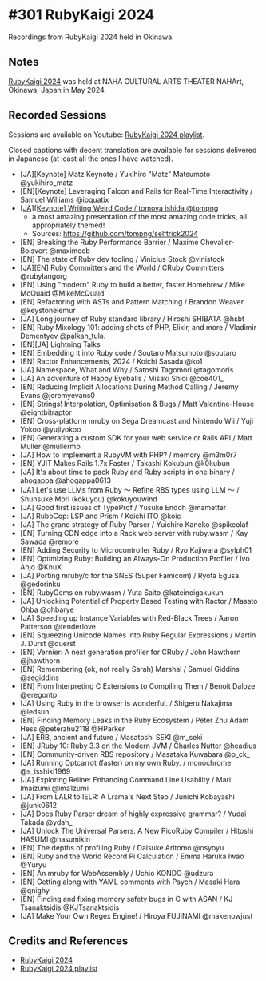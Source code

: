 # #301 RubyKaigi 2024

Recordings from RubyKaigi 2024 held in Okinawa.

## Notes

[RubyKaigi 2024](https://rubykaigi.org/2024/) was held at
NAHA CULTURAL ARTS THEATER NAHArt, Okinawa, Japan in May 2024.

## Recorded Sessions

Sessions are available on Youtube: [RubyKaigi 2024 playlist](https://www.youtube.com/playlist?list=PLbFmgWm555yYCwDIqMGoZemrsITes-9mZ#rubykaigi2024).

Closed captions with decent translation are available for sessions delivered in Japanese (at least all the ones I have watched).

* [JA][Keynote] Matz Keynote / Yukihiro "Matz" Matsumoto @yukihiro_matz
* [EN][Keynote] Leveraging Falcon and Rails for Real-Time Interactivity / Samuel Williams @ioquatix
* [[JA][Keynote] Writing Weird Code / tomoya ishida @tompng](https://www.youtube.com/watch?v=k6QGq5uGhgU&list=PLbFmgWm555yYCwDIqMGoZemrsITes-9mZ&index=3)
    * a most amazing presentation of the most amazing code tricks, all appropriately themed!
    * Sources: <https://github.com/tompng/selftrick2024>
* [EN] Breaking the Ruby Performance Barrier / Maxime Chevalier-Boisvert @maximecb
* [EN] The state of Ruby dev tooling / Vinicius Stock @vinistock
* [JA][EN] Ruby Committers and the World / CRuby Committers @rubylangorg
* [EN] Using "modern" Ruby to build a better, faster Homebrew / Mike McQuaid @MikeMcQuaid
* [EN] Refactoring with ASTs and Pattern Matching / Brandon Weaver @keystonelemur
* [JA] Long journey of Ruby standard library / Hiroshi SHIBATA @hsbt
* [EN] Ruby Mixology 101: adding shots of PHP, Elixir, and more / Vladimir Dementyev @palkan_tula.
* [EN][JA] Lightning Talks
* [EN] Embedding it into Ruby code / Soutaro Matsumoto @soutaro
* [EN] Ractor Enhancements, 2024 / Koichi Sasada @ko1
* [JA] Namespace, What and Why / Satoshi Tagomori @tagomoris
* [JA] An adventure of Happy Eyeballs / Misaki Shioi @coe401_
* [EN] Reducing Implicit Allocations During Method Calling / Jeremy Evans @jeremyevans0
* [EN] Strings! Interpolation, Optimisation & Bugs / Matt Valentine-House @eightbitraptor
* [EN] Cross-platform mruby on Sega Dreamcast and Nintendo Wii / Yuji Yokoo @yujiyokoo
* [EN] Generating a custom SDK for your web service or Rails API / Matt Muller @mullermp
* [JA] How to implement a RubyVM with PHP? / memory @m3m0r7
* [EN] YJIT Makes Rails 1.7x Faster / Takashi Kokubun @k0kubun
* [JA] It's about time to pack Ruby and Ruby scripts in one binary / ahogappa @ahogappa0613
* [JA] Let's use LLMs from Ruby 〜 Refine RBS types using LLM 〜 / Shunsuke Mori (kokuyou) @kokuyouwind
* [JA] Good first issues of TypeProf / Yusuke Endoh @mametter
* [JA] RuboCop: LSP and Prism / Koichi ITO @koic
* [JA] The grand strategy of Ruby Parser / Yuichiro Kaneko @spikeolaf
* [EN] Turning CDN edge into a Rack web server with ruby.wasm / Kay Sawada @remore
* [EN] Adding Security to Microcontroller Ruby / Ryo Kajiwara @sylph01
* [EN] Optimizing Ruby: Building an Always-On Production Profiler / Ivo Anjo @KnuX
* [JA] Porting mruby/c for the SNES (Super Famicom) / Ryota Egusa @gedorinku
* [EN] RubyGems on ruby.wasm / Yuta Saito @kateinoigakukun
* [JA] Unlocking Potential of Property Based Testing with Ractor / Masato Ohba @ohbarye
* [JA] Speeding up Instance Variables with Red-Black Trees / Aaron Patterson @tenderlove
* [EN] Squeezing Unicode Names into Ruby Regular Expressions / Martin J. Dürst @duerst
* [EN] Vernier: A next generation profiler for CRuby / John Hawthorn @jhawthorn
* [EN] Remembering (ok, not really Sarah) Marshal / Samuel Giddins @segiddins
* [EN] From Interpreting C Extensions to Compiling Them / Benoit Daloze @eregontp
* [JA] Using Ruby in the browser is wonderful. / Shigeru Nakajima @ledsun
* [EN] Finding Memory Leaks in the Ruby Ecosystem / Peter Zhu Adam Hess @peterzhu2118 @HParker
* [JA] ERB, ancient and future / Masatoshi SEKI @m_seki
* [EN] JRuby 10: Ruby 3.3 on the Modern JVM / Charles Nutter @headius
* [EN] Community-driven RBS repository / Masataka Kuwabara @p_ck_
* [JA] Running Optcarrot (faster) on my own Ruby. / monochrome @s_isshiki1969
* [JA] Exploring Reline: Enhancing Command Line Usability / Mari Imaizumi @ima1zumi
* [JA] From LALR to IELR: A Lrama's Next Step / Junichi Kobayashi @junk0612
* [JA] Does Ruby Parser dream of highly expressive grammar? / Yudai Takada @ydah_
* [JA] Unlock The Universal Parsers: A New PicoRuby Compiler / Hitoshi HASUMI @hasumikin
* [EN] The depths of profiling Ruby / Daisuke Aritomo @osyoyu
* [EN] Ruby and the World Record Pi Calculation / Emma Haruka Iwao @Yuryu
* [EN] An mruby for WebAssembly / Uchio KONDO @udzura
* [EN] Getting along with YAML comments with Psych / Masaki Hara @qnighy
* [EN] Finding and fixing memory safety bugs in C with ASAN / KJ Tsanaktsidis @KJTsanaktsidis
* [JA] Make Your Own Regex Engine! / Hiroya FUJINAMI @makenowjust

## Credits and References

* [RubyKaigi 2024](https://rubykaigi.org/2024/)
* [RubyKaigi 2024 playlist](https://www.youtube.com/playlist?list=PLbFmgWm555yYCwDIqMGoZemrsITes-9mZ#rubykaigi2024)
